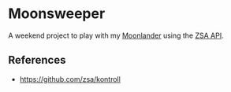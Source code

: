 # Moonsweeper

A weekend project to play with my [Moonlander](https://www.zsa.io/moonlander) using the [ZSA API](https://github.com/zsa/kontroll).

## References

- https://github.com/zsa/kontroll
